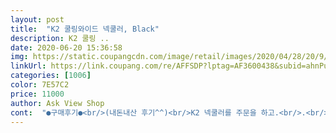 ```yaml
---
layout: post 
title:  "K2 쿨링와이드 넥쿨러, Black" 
description: K2 쿨링 ..
date: 2020-06-20 15:36:58 
img: https://static.coupangcdn.com/image/retail/images/2020/04/28/20/9/d144aa70-5d82-42b1-9e81-db5abc6061c4.jpg 
linkUrl: https://link.coupang.com/re/AFFSDP?lptag=AF3600438&subid=ahnPublicAsk&pageKey=1524254637&itemId=2615326594&vendorItemId=70606370106&traceid=V0-113-3c77fcf5a6946a65 
categories: [1006] 
color: 7E57C2 
price: 11000 
author: Ask View Shop 
cont:  "●구매후기●<br/>(내돈내산 후기^^)<br/>K2 넥쿨러를 주문을 하고.<br/>.<br/> 결재를 하려다.<br/>.<br/> 다른 고객이 함께 구매한 상품에 쿨링와이드 넥쿨러가<br/>각종 야외활동 언제 어디서나 착용가능하다고 하니<br/>개인적으로 딱 좋은정도의 쿨링효과를 느낄 수 있었습니다 b<br/>깔끔한 포장과 디자인으로 선물용으로도 딱이에요 ^^<br/>꽤 스타일리시해서 등산이나 운동할 때 뿐만 아니라 일반적인 외출시에도 사용 가능할 것 같아요<br/>날이 갑자기 더워지고 이제 낮에는 제법 여름날씨 같아져서<br/>냉매제가 한쪽으로 쏠려 있으면 그곳에만 팽창해 버려서,... <br/><br/>너무 많이 얼리게 되면 터질수도 있다고 하니 ^^ 잠깐! 넣어두는게 좋을거 같아요,,<br/>마른상태는 일반스카프 처럼 얇은데 물에 넣어서 적시면 빵빵하게 부풀면서 차가워집니다!<br/>목에 닿았을 때 불쾌하게 차가운 느낌이 아니라 부드럽고 기분좋은 시원한 느낌이라서<br/>물에 담궈주시는게 좋을거 같아요,<br/>물에 담그기 전에 냉매제가 한쪽으로 쏠려 있다면 손으로 골고루 펴서<br/>물에 담그실때 그점 주의하셔야 할거 같아요<br/>물에 담그지 않고.<br/>.<br/> 목에 스카프나 손목에 둘러 사용해도 좋을거 같아요.<br/><br/>물에 담근후에 넥쿨러가 빵빵해져서<br/>부모님께 선물 해드리는거라... <br/><br/>부모님께서 등산을 좋아하셔서 선물용으로 구매 했어요 !<br/>부모님은<br/>부모님이 너무 좋아하시네요 <br/>브랜드 제품인데두 가격도 저렴하구 !<br/>사용하기 너무 편리하고, 냉각효과가 즉각적으로 나타나서 너무 좋았어요 !<br/>산책할 때도 산뜻할 수 있게 넥쿨러 구매해봤습니다 ㅎㅎ<br/>생각보다 되게 오래가고 착용감도 좋아요<br/>생각보다 빠르게 흡수되어서 탱탱하게 부풀어 오르더라구요<br/>아 ! 쿠팡 로켓배송 정말 짱짱짱 너무 좋아요<br/>여름 대비용품을 검색하다가<br/>역시 믿음직한 K2브랜드 제품으로 픽 ! 했어요 ㅎㅎ<br/>와이드는 3단으로 나뉘어서 있고 그 안에 냉매제가 골고루 분산되어 있어요<br/>와이드라 그런지 폭이 훨씬 넓어서 더 시원할거 같은 느낌에 함께 구매했어요<br/>운동하는 딸 위해 구매했어요.<br/>.<br/><br/>인터넷 검색을 해보니,, 냉장실.<br/>냉동실에 넣어 두었다 사용이 가능하나<br/>있더라구요... <br/><br/>자주 애용할거같네요 ㅎㅎ<br/>저는 좀더 시원하게 쓰려고 잠깐! 냉동실에 넣어놨다 썼는데,,, 훨신 시원함을 느껴서 좋더라구요<br/>저는 주문하고 바로 다음날 받았아요 로켓배송.<br/>.<br/>♡<br/>저도 살짝 사용해봤는데.<br/>.<br/><br/>차가운 물에 담궈 봤는데 일반보다 조금더 시간이 걸리기는 하지만<br/>착용감이 더 좋다고 하시네요 ㅎㅎ<br/>처음 사용하시는 분들은 .<br/>.<br/><br/>충동구매로 하나더 구매한 상품인데 득템 했네요 ^^<br/>" 
---
```

